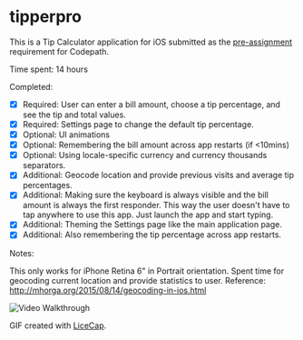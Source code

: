 # tipperpro

This is a Tip Calculator application for iOS submitted as the [pre-assignment](https://gist.github.com/timothy1ee/7747214) requirement for Codepath. 

Time spent: 14 hours

Completed:

* [x] Required: User can enter a bill amount, choose a tip percentage, and see the tip and total values.
* [x] Required: Settings page to change the default tip percentage.
* [x] Optional: UI animations
* [x] Optional: Remembering the bill amount across app restarts (if <10mins)
* [x] Optional: Using locale-specific currency and currency thousands separators.
* [x] Additional: Geocode location and provide previous visits and average tip percentages. 
* [x] Additional: Making sure the keyboard is always visible and the bill amount is always the first responder. This way the user doesn't have to tap anywhere to use this app. Just launch the app and start typing.
* [x] Additional: Theming the Settings page like the main application page.
* [x] Additional: Also remembering the tip percentage across app restarts.

Notes:

This only works for iPhone Retina 6" in Portrait orientation. 
Spent time for geocoding current location and provide statistics to user. Reference: http://mhorga.org/2015/08/14/geocoding-in-ios.html

![Video Walkthrough](anim_tip_calculator.gif)

GIF created with [LiceCap](http://www.cockos.com/licecap/).
